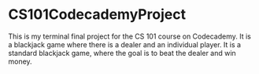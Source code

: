 # CS101CodecademyProject
 
This is my terminal final project for the CS 101 course on Codecademy. It is a blackjack game where there is a dealer and an individual player. It is a standard blackjack game, where the goal is to beat the dealer and win money. 